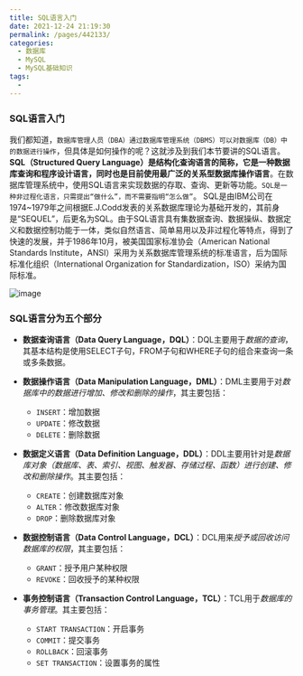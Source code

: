 ```yaml
---
title: SQL语言入门
date: 2021-12-24 21:19:30
permalink: /pages/442133/
categories:
  - 数据库
  - MySQL
  - MySQL基础知识
tags:
  - 
---
```




### SQL语言入门

 我们都知道，`数据库管理人员（DBA）通过数据库管理系统（DBMS）可以对数据库（DB）中的数据进行操作`，但具体是如何操作的呢？这就涉及到我们本节要讲的SQL语言。
**SQL（Structured Query Language）是结构化查询语言的简称，它是一种数据库查询和程序设计语言，同时也是目前使用最广泛的关系型数据库操作语言**。在数据库管理系统中，使用SQL语言来实现数据的存取、查询、更新等功能。`SQL是一种非过程化语言，只需提出“做什么”，而不需要指明“怎么做”`。
      SQL是由IBM公司在1974~1979年之间根据E.J.Codd发表的关系数据库理论为基础开发的，其前身是“SEQUEL”，后更名为SQL。由于SQL语言具有集数据查询、数据操纵、数据定义和数据控制功能于一体，类似自然语言、简单易用以及非过程化等特点，得到了快速的发展，并于1986年10月，被美国国家标准协会（American National Standards Institute，ANSI）采用为关系数据库管理系统的标准语言，后为国际标准化组织（International Organization for Standardization，ISO）采纳为国际标准。

![image](https://cdn.jsdelivr.net/gh/Weibw162/image-hosting@dev/20211224/image.3ym838nnmj80.png)

### SQL语言分为五个部分

+ **数据查询语言（Data Query Language，DQL）**：DQL主要用于*数据的查询*，其基本结构是使用SELECT子句，FROM子句和WHERE子句的组合来查询一条或多条数据。
+ **数据操作语言（Data Manipulation Language，DML）**：DML主要用于对*数据库中的数据进行增加、修改和删除的操作*，其主要包括：
  + `INSERT`：增加数据
  + `UPDATE`：修改数据
  + `DELETE`：删除数据
+ **数据定义语言（Data Definition Language，DDL）**：DDL主要用针对是*数据库对象（数据库、表、索引、视图、触发器、存储过程、函数）进行创建、修改和删除操作*。其主要包括：
  + `CREATE`：创建数据库对象
  + `ALTER`：修改数据库对象
  + `DROP`：删除数据库对象

+ **数据控制语言（Data Control Language，DCL）**：DCL用来*授予或回收访问 数据库的权限*，其主要包括：
  + `GRANT`：授予用户某种权限
  + `REVOKE`：回收授予的某种权限

+ **事务控制语言（Transaction Control Language，TCL）**：TCL用于*数据库的事务管理*。其主要包括：
  + `START TRANSACTION`：开启事务
  +  `COMMIT`：提交事务
  + `ROLLBACK`：回滚事务
  + `SET TRANSACTION`：设置事务的属性 
